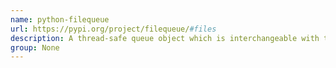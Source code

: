 ```yaml
---
name: python-filequeue
url: https://pypi.org/project/filequeue/#files
description: A thread-safe queue object which is interchangeable with the stdlib Queue.
group: None
---
```

